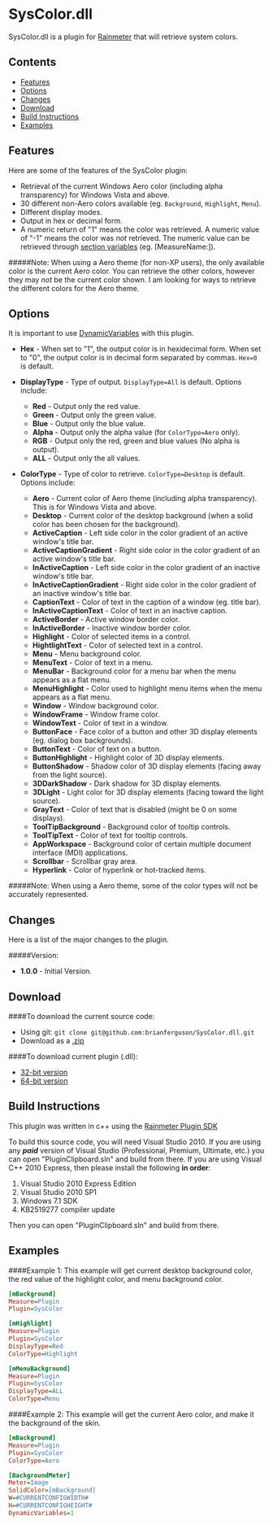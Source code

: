 SysColor.dll
=============

SysColor.dll is a plugin for [Rainmeter](http://www.rainmeter.net) that will retrieve system colors.


Contents
-

* [Features](#features)
* [Options](#options)
* [Changes](#changes)
* [Download](#download)
* [Build Instructions](#build-instructions)
* [Examples](#examples)
 
 
Features
-
Here are some of the features of the SysColor plugin:

* Retrieval of the current Windows Aero color (including alpha transparency) for Windows Vista and above.
* 30 different non-Aero colors available (eg. `Background`, `Highlight`, `Menu`).
* Different display modes.
* Output in hex or decimal form.
* A numeric return of "1" means the color was retrieved. A numeric value of "-1" means the color was *not* retrieved. The numeric value can be retrieved through [section variables](http://docs.rainmeter.net/manual-beta/variables/section-variables) (eg. [MeasureName:]).

#####Note:
When using a Aero theme (for non-XP users), the only available color is the current Aero color. You can retrieve the other colors, however they may *not* be the current color shown. I am looking for ways to retrieve the different colors for the Aero theme.


Options
-
It is important to use [DynamicVariables](http://docs.rainmeter.net/manual/variables#DynamicVariables) with this plugin.

* **Hex** - When set to "1", the output color is in hexidecimal form. When set to "0", the output color is in decimal form separated by commas. `Hex=0` is default.

* **DisplayType** - Type of output. `DisplayType=All` is default. Options include:
  * **Red** - Output only the red value.
  * **Green** - Output only the green value.
  * **Blue** - Output only the blue value.
  * **Alpha** - Output only the alpha value (for `ColorType=Aero` only).
  * **RGB** - Output only the red, green and blue values (No alpha is output).
  * **ALL** - Output only the all values.

* **ColorType** - Type of color to retrieve. `ColorType=Desktop` is default. Options include:
  * **Aero** - Current color of Aero theme (including alpha transparency). This is for Windows Vista and above.
  * **Desktop** - Current color of the desktop background (when a solid color has been chosen for the background).
  * **ActiveCaption** - Left side color in the color gradient of an active window's title bar.
  * **ActiveCaptionGradient** - Right side color in the color gradient of an active window's title bar.
  * **InActiveCaption** - Left side color in the color gradient of an inactive window's title bar.
  * **InActiveCaptionGradient** - Right side color in the color gradient of an inactive window's title bar.
  * **CaptionText** - Color of text in the caption of a window (eg. title bar).
  * **InActiveCaptionText** - Color of text in an inactive caption.
  * **ActiveBorder** - Active window border color.
  * **InActiveBorder** - Inactive window border color.
  * **Highlight** - Color of selected items in a control.
  * **HightlightText** - Color of selected text in a control.
  * **Menu** - Menu background color.
  * **MenuText** - Color of text in a menu.
  * **MenuBar** - Background color for a menu bar when the menu appears as a flat menu.
  * **MenuHighlight** - Color used to highlight menu items when the menu appears as a flat menu.
  * **Window** - Window background color.
  * **WindowFrame** - Window frame color.
  * **WindowText** - Color of text in a window.
  * **ButtonFace** - Face color of a button and other 3D display elements (eg. dialog box backgrounds).
  * **ButtonText** - Color of text on a button.
  * **ButtonHighlight** - Highlight color of 3D display elements.
  * **ButtonShadow** - Shadow color of 3D display elements (facing away from the light source).
  * **3DDarkShadow** - Dark shadow for 3D display elements.
  * **3DLight** - Light color for 3D display elements (facing toward the light source).
  * **GrayText** - Color of text that is disabled (might be 0 on some displays).
  * **ToolTipBackground** - Background color of tooltip controls.
  * **ToolTipText** - Color of text for tooltip controls.
  * **AppWorkspace** - Background color of certain multiple document interface (MDI) applications.
  * **Scrollbar** - Scrollbar gray area.
  * **Hyperlink** - Color of hyperlink or hot-tracked items.
 
 #####Note:
 When using a Aero theme, some of the color types will not be accurately represented.
	
Changes
-
Here is a list of the major changes to the plugin.

#####Version:
* **1.0.0** - Initial Version.

Download
-
####To download the current source code:

* Using git: `git clone git@github.com:brianferguson/SysColor.dll.git`
* Download as a [.zip](https://github.com/brianferguson/SysColor.dll/zipball/master)

####To download current plugin (.dll):

* [32-bit version](https://github.com/brianferguson/SysColor.dll/blob/master/PluginSysColor/x32/Release/Clipboard.dll?raw=true)
* [64-bit version](https://github.com/brianferguson/SysColor.dll/blob/master/PluginSysColor/x64/Release/Clipboard.dll?raw=true)


Build Instructions
-
This plugin was written in c++ using the [Rainmeter Plugin SDK](https://github.com/rainmeter/rainmeter-plugin-sdk)

To build this source code, you will need Visual Studio 2010. If you are using any _**paid**_ version of Visual Studio (Professional, Premium, Ultimate, etc.) you can open "PluginClipboard.sln" and build from there. If you are using Visual C++ 2010 Express, then please install the following **in order**:

1. Visual Studio 2010 Express Edition
2. Visual Studio 2010 SP1
3. Windows 7.1 SDK
4. KB2519277 compiler update

Then you can open "PluginClipboard.sln" and build from there.


Examples
-

####Example 1:
This example will get current desktop background color, the red value of the highlight color, and menu background color.

```ini
[mBackground]
Measure=Plugin
Plugin=SysColor

[mHighlight]
Measure=Plugin
Plugin=SysColor
DisplayType=Red
ColorType=Highlight

[mMenuBackground]
Measure=Plugin
Plugin=SysColor
DisplayType=ALL
ColorType=Menu
```

####Example 2:
This example will get the current Aero color, and make it the background of the skin.

```ini
[mBackground]
Measure=Plugin
Plugin=SysColor
ColorType=Aero

[BackgroundMeter]
Meter=Image
SolidColor=[mBackground]
W=#CURRENTCONFIGWIDTH#
H=#CURRENTCONFIGHEIGHT#
DynamicVariables=1
```